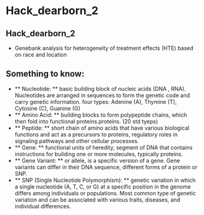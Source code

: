 # Hack_dearborn_2


## Hack_dearborn_2
* Genebank analysis for heterogeneity of treatment effects (HTE) based on race and location



## Something to know: 
* ** Nucleotide: ** basic building block of nucleic acids (DNA , RNA). Nucleotides are arranged in sequences to form the genetic code and carry genetic information. four types: Adenine (A), Thymine (T), Cytosine (C), Guanine (G)
* ** Amino Acid: ** building blocks to form polypeptide chains, which then fold into functional proteins.proteins. (20 std tyeps) 
* ** Peptide: ** short chain of amino acids that have various biological functions and act as a precursors to proteins, regulatory roles in signaling pathways and other cellular processes.
* ** Gene: ** functional units of heredity, segment of DNA that contains instructions for building one or more molecules, typically proteins. 
* ** Gene Variant: ** or allele, is a specific version of a gene. Gene variants can differ in their DNA sequence, different forms of a protein or SNP. 
* ** SNP (Single Nucleotide Polymorphism): **  genetic variation in which a single nucleotide (A, T, C, or G) at a specific position in the genome differs among individuals or populations. Most common type of genetic variation and can be associated with various traits, diseases, and individual differences.
